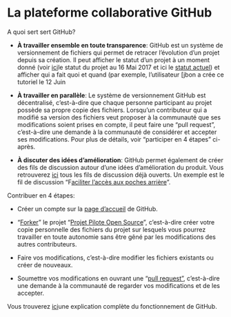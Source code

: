 La plateforme collaborative GitHub
==================================

A quoi sert sert GitHub?

-   **À travailler ensemble en toute transparence**: GitHub est un système de
    versionnement de fichiers qui permet de retracer l’évolution d’un projet
    depuis sa création. Il peut afficher le statut d’un projet à un moment donné
    (voir
    [ici](https://github.com/Raidlight/Projet-Pilote-Open-Source/tree/070fe9f6a15e9507612fdf21694784dca48d147f)le
    statut du projet au 16 Mai 2017 et ici le [statut
    actuel](https://github.com/Raidlight/Projet-Pilote-Open-Source)) et afficher
    qui a fait quoi et quand (par exemple, l’utilisateur [jbon a crée ce
    tutoriel le 12 Juin

-   **À travailler en parallèle**: Le système de versionnement GitHub est
    décentralisé, c’est-à-dire que chaque personne participant au projet possède
    sa propre copie des fichiers. Lorsqu’un contributeur qui a modifié sa
    version des fichiers veut proposer à la communauté que ses modifications
    soient prises en compte, il peut faire une “pull request”, c’est-à-dire une
    demande à la communauté de considérer et accepter ses modifications. Pour
    plus de détails, voir “participer en 4 étapes” ci-après.

-   **À discuter des idées d’amélioration**: GitHub permet également de créer
    des fils de discussion autour d’une idées d’amélioration du produit. Vous
    retrouverez
    [ici](https://github.com/Raidlight/Projet-Pilote-Open-Source/issues) tous
    les fils de discussion déjà ouverts. Un exemple est le fil de discussion
    “F[aciliter l’accès aux poches
    arrière](https://github.com/Raidlight/Projet-Pilote-Open-Source/issues/1)”.

Contribuer en 4 étapes:

-   Créer un compte sur la [page d’accueil](https://github.com/) de GitHub.

-   “[Forker](https://guides.github.com/activities/forking/)” le projet “[Projet
    Pilote Open
    Source](https://github.com/Raidlight/Projet-Pilote-Open-Source)”,
    c’est-à-dire créer votre copie personnelle des fichiers du projet sur
    lesquels vous pourrez travailler en toute autonomie sans être gêné par les
    modifications des autres contributeurs.

-   Faire vos modifications, c’est-à-dire modifier les fichiers existants ou
    créer de nouveaux.

-   Soumettre vos modifications en ouvrant une “[pull
    request”](https://help.github.com/articles/creating-a-pull-request/),
    c’est-à-dire une demande à la communauté de regarder vos modifications et de
    les accepter.

Vous trouverez [ici](https://guides.github.com/introduction/flow/)une
explication complète du fonctionnement de GitHub.
